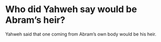 # Who did Yahweh say would be Abram’s heir?

Yahweh said that one coming from Abram’s own body would be his heir.
